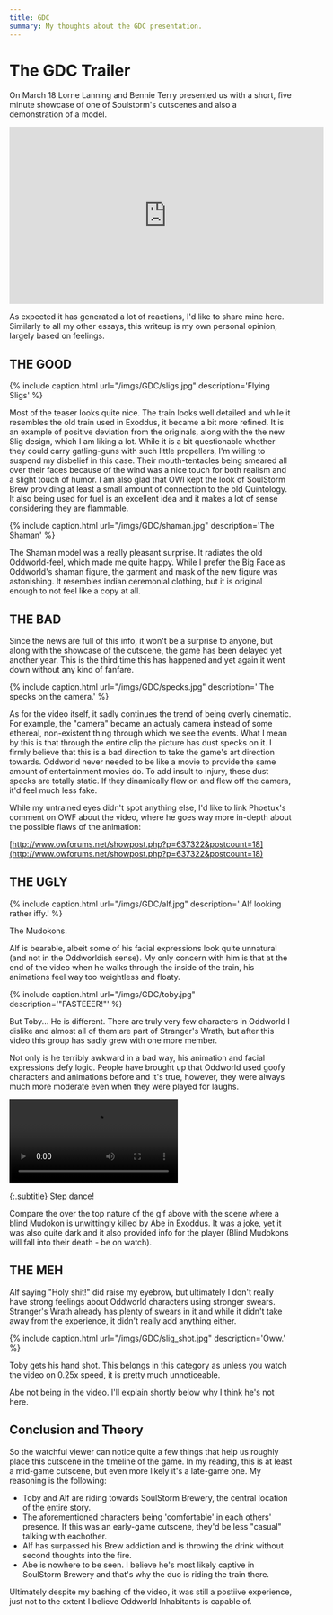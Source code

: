 ```yaml
---
title: GDC
summary: My thoughts about the GDC presentation.
---
```


# The GDC Trailer

On March 18 Lorne Lanning and Bennie Terry presented us with a short, five
minute showcase of one of Soulstorm's cutscenes and also a demonstration of a
model.



<p><iframe width="560" height="315"
src="https://www.youtube-nocookie.com/embed/9nHf_ejvqA0"
frameborder="0" allow="accelerometer; autoplay; encrypted-media;
gyroscope;
picture-in-picture"
allowfullscreen></iframe></p>

As expected it has generated a lot of reactions, I'd like to share mine
here. Similarly to all my other essays, this writeup is my own personal opinion,
largely based on feelings.

## THE GOOD

{% include caption.html url="/imgs/GDC/sligs.jpg" description='Flying Sligs' %}

Most of the teaser looks quite nice. The train looks well detailed and while it
resembles the old train used in Exoddus, it became a bit more refined. It is an
example of positive deviation from the originals, along with the the new Slig
design, which I am liking a lot. While it is a bit questionable whether they
could carry gatling-guns with such little propellers, I'm willing to suspend my
disbelief in this case. Their mouth-tentacles being smeared all over their
faces because of the wind was a nice touch for both realism and a slight touch
of humor. I am also glad that OWI kept the look of SoulStorm Brew providing at
least a small amount of connection to the old Quintology. It also being used
for fuel is an excellent idea and it makes a lot of sense considering they are
flammable.

{% include caption.html url="/imgs/GDC/shaman.jpg" description='The Shaman' %}

The Shaman model was a really pleasant surprise. It radiates the old
Oddworld-feel, which made me quite happy. While I prefer the Big Face as
Oddworld's shaman figure, the garment and mask of the new figure was
astonishing. It resembles indian ceremonial clothing, but it is original enough
to not feel like a copy at all.

## THE BAD

Since the news are full of this info, it won't be a surprise to anyone, but
along with the showcase of the cutscene, the game has been delayed yet another
year. This is the third time this has happened and yet again it went down
without any kind of fanfare.

{% include caption.html url="/imgs/GDC/specks.jpg" description=' The specks on the camera.' %}

As for the video itself, it sadly continues the trend of being overly
cinematic. For example, the "camera" became an actualy camera instead of some
ethereal, non-existent thing through which we see the events. What I mean by
this is that through the entire clip the picture has dust specks on it. I
firmly believe that this is a bad direction to take the game's art direction
towards. Oddworld never needed to be like a movie to provide the same amount of
entertainment movies do. To add insult to injury, these dust specks are totally
static. If they dinamically flew on and flew off the camera, it'd feel much
less fake.

While my untrained eyes didn't spot anything else, I'd like to link Phoetux's
comment on OWF about the video, where he goes way more in-depth about the
possible flaws of the animation:

[http://www.owforums.net/showpost.php?p=637322&postcount=18](http://www.owforums.net/showpost.php?p=637322&postcount=18)

## THE UGLY

{% include caption.html url="/imgs/GDC/alf.jpg" description=' Alf looking rather iffy.' %}

The Mudokons.

Alf is bearable, albeit some of his facial expressions look quite unnatural (and
not in the Oddworldish sense). My only concern with him is that at the end of
the video when he walks through the inside of the train, his animations feel
way too weightless and floaty.

{% include caption.html url="/imgs/GDC/toby.jpg" description='"FASTEEER!"' %}

But Toby... He is different. There are truly very few characters in Oddworld I
dislike and almost all of them are part of Stranger's Wrath, but after this
video this group has sadly grew with one more member.

Not only is he terribly awkward in a bad way, his animation and facial
expressions defy logic. People have brought up that Oddworld used goofy
characters and animations before and it's true, however, they were always much
more moderate even when they were played for laughs.

<video controls>
<source src="/imgs/GDC/toby.mp4" type="video/mp4">
</video>

{:.subtitle}
Step dance!

Compare the over the top nature of the gif above with the scene where a blind
Mudokon is unwittingly killed by Abe in Exoddus. It was a joke, yet it was also
quite dark and it also provided info for the player (Blind Mudokons will fall
into their death - be on watch).

## THE MEH

Alf saying "Holy shit!" did raise my eyebrow, but ultimately I don't really
have strong feelings about Oddworld characters using stronger swears.
Stranger's Wrath already has plenty of swears in it and while it didn't take
away from the experience, it didn't really add anything either.

{% include caption.html url="/imgs/GDC/slig_shot.jpg" description='Oww.' %}

Toby gets his hand shot. This belongs in this category as unless you watch the
video on 0.25x speed, it is pretty much unnoticeable.

Abe not being in the video. I'll explain shortly below why I think he's not
here.

## Conclusion and Theory

So the watchful viewer can notice quite a few things that help us roughly place
this cutscene in the timeline of the game. In my reading, this is at least a
mid-game cutscene, but even more likely it's a late-game one. My reasoning is
the following:

- Toby and Alf are riding towards SoulStorm Brewery, the
  central location of the entire story.
- The aforementioned characters being 'comfortable' in each
  others' presence. If this was an early-game cutscene, they'd be
  less "casual" talking with eachother.
- Alf has surpassed his Brew addiction and is throwing the
  drink without second thoughts into the fire.
- Abe is nowhere to be seen. I believe he's most likely captive
  in SoulStorm Brewery and that's why the duo is riding the train
  there.


Ultimately despite my bashing of the video, it was still a
postiive experience, just not to the extent I believe Oddworld Inhabitants is
capable of.

